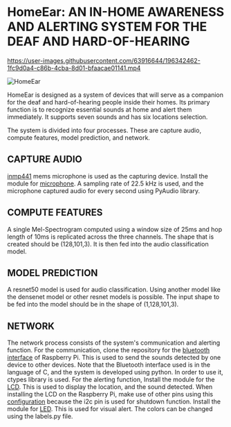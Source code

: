 # HomeEar: AN IN-HOME AWARENESS AND ALERTING SYSTEM FOR THE DEAF AND HARD-OF-HEARING

https://user-images.githubusercontent.com/63916644/196342462-1fc9d0a4-c86b-4cba-8d01-bfaacae01141.mp4

![HomeEar](https://user-images.githubusercontent.com/63916644/173497158-d913cbd4-3b5d-4268-8069-9864439469c7.png)

HomeEar is designed as a system of devices that will serve as a companion for the deaf and hard-of-hearing people inside their homes. Its primary function is to recognize essential sounds at home and alert them immediately. It supports seven sounds and has six locations selection.

The system is divided into four processes. These are capture audio, compute features, model prediction, and network.

## CAPTURE AUDIO
[inmp441](https://makersportal.com/shop/i2s-mems-microphone-for-raspberry-pi-inmp441) mems microphone is used as the capturing device. Install the module for [microphone](https://makersportal.com/blog/recording-stereo-audio-on-a-raspberry-pi). A sampling rate of 22.5 kHz is used, and the microphone captured audio for every second using PyAudio library.
  
## COMPUTE FEATURES
A single Mel-Spectrogram computed using a window size of 25ms and hop length of 10ms is replicated across the three channels. The shape that is created should be (128,101,3). It is then fed into the audio classification model. 
  
## MODEL PREDICTION
A resnet50 model is used for audio classification. Using another model like the densenet model or other resnet models is possible. The input shape to be fed into the model should be in the shape of (1,128,101,3). 

## NETWORK
The network process consists of the system's communication and alerting function. For the communication, clone the repository for the [bluetooth interface](https://github.com/petzval/btferret) of Raspberry Pi. This is used to send the sounds detected by one device to other devices. Note that the Bluetooth interface used is in the language of C, and the system is developed using python. In order to use it, ctypes library is used. For the alerting function, Install the module for the [LCD](https://github.com/WuSiYu/python-i2clcd). This is used to display the location, and the sound detected. When installing the LCD on the Raspberry Pi, make use of other pins using this [configuration](https://www.instructables.com/Raspberry-PI-Multiple-I2c-Devices/) because the i2c pin is used for shutdown function. Install the module for [LED](https://learn.adafruit.com/neopixels-on-raspberry-pi/python-usage). This is used for visual alert. The colors can be changed using the labels.py file.

